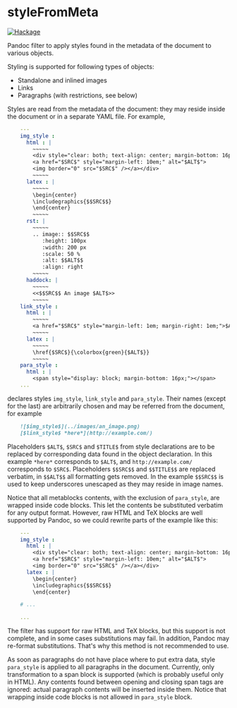 styleFromMeta
=============

[![Hackage](https://img.shields.io/hackage/v/pandoc-stylefrommeta)](https://hackage.haskell.org/package/pandoc-stylefrommeta)

Pandoc filter to apply styles found in the metadata of the document to various
objects.

Styling is supported for following types of objects:

- Standalone and inlined images
- Links
- Paragraphs (with restrictions, see below)

Styles are read from the metadata of the document: they may reside inside the
document or in a separate YAML file. For example,

```yaml
    ---
    img_style :
      html : |
        ~~~~~
        <div style="clear: both; text-align: center; margin-bottom: 16px">
        <a href="$SRC$" style="margin-left: 10em;" alt="$ALT$">
        <img border="0" src="$SRC$" /></a></div>
        ~~~~~
      latex : |
        ~~~~~
        \begin{center}
        \includegraphics{$$SRC$$}
        \end{center}
        ~~~~~
      rst: |
        ~~~~~
        .. image:: $$SRC$$
           :height: 100px
           :width: 200 px
           :scale: 50 %
           :alt: $$ALT$$
           :align: right
        ~~~~~
      haddock: |
        ~~~~~
        <<$$SRC$$ An image $ALT$>>
        ~~~~~
    link_style :
      html : |
        ~~~~~
        <a href="$SRC$" style="margin-left: 1em; margin-right: 1em;">$ALT$</a>
        ~~~~~
      latex : |
        ~~~~~
        \href{$SRC$}{\colorbox{green}{$ALT$}}
        ~~~~~
    para_style :
      html : |
        <span style="display: block; margin-bottom: 16px;"></span>
    ...
```

declares styles `img_style`, `link_style` and `para_style`. Their names (except
for the last) are arbitrarily chosen and may be referred from the document, for
example

```markdown
    ![$img_style$](../images/an_image.png)
    [$link_style$ *here*](http://example.com/)
```

Placeholders `$ALT$`, `$SRC$` and `$TITLE$` from style declarations are to be
replaced by corresponding data found in the object declaration. In this example
`*here*` corresponds to `$ALT$`, and `http://example.com/` corresponds to
`$SRC$`. Placeholders `$$SRC$$` and `$$TITLE$$` are replaced verbatim, in
`$$ALT$$` all formatting gets removed. In the example `$$SRC$$` is used to keep
underscores unescaped as they may reside in image names.

Notice that all metablocks contents, with the exclusion of `para_style`, are
wrapped inside code blocks. This let the contents be substituted verbatim for
any output format. However, raw HTML and TeX blocks are well supported by
Pandoc, so we could rewrite parts of the example like this:

```yaml
    ---
    img_style :
      html : |
        <div style="clear: both; text-align: center; margin-bottom: 16px">
        <a href="$SRC$" style="margin-left: 10em;" alt="$ALT$">
        <img border="0" src="$SRC$" /></a></div>
      latex : |
        \begin{center}
        \includegraphics{$$SRC$$}
        \end{center}

    # ...

    ...
```

The filter has support for raw HTML and TeX blocks, but this support is not
complete, and in some cases substitutions may fail. In addition, Pandoc may
re-format substitutions. That's why this method is not recommended to use.

As soon as paragraphs do not have place where to put extra data, style
`para_style` is applied to all paragraphs in the document. Currently, only
transformation to a span block is supported (which is probably useful only in
HTML). Any contents found between opening and closing span tags are ignored:
actual paragraph contents will be inserted inside them. Notice that wrapping
inside code blocks is not allowed in `para_style` block.


